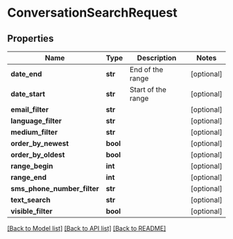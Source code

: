# ConversationSearchRequest

## Properties
Name | Type | Description | Notes
------------ | ------------- | ------------- | -------------
**date_end** | **str** | End of the range | [optional] 
**date_start** | **str** | Start of the range | [optional] 
**email_filter** | **str** |  | [optional] 
**language_filter** | **str** |  | [optional] 
**medium_filter** | **str** |  | [optional] 
**order_by_newest** | **bool** |  | [optional] 
**order_by_oldest** | **bool** |  | [optional] 
**range_begin** | **int** |  | [optional] 
**range_end** | **int** |  | [optional] 
**sms_phone_number_filter** | **str** |  | [optional] 
**text_search** | **str** |  | [optional] 
**visible_filter** | **bool** |  | [optional] 

[[Back to Model list]](../README.md#documentation-for-models) [[Back to API list]](../README.md#documentation-for-api-endpoints) [[Back to README]](../README.md)


